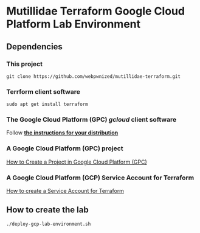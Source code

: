# Mutillidae Terraform Google Cloud Platform Lab Environment

## Dependencies

### This project
`git clone https://github.com/webpwnized/mutillidae-terraform.git`

### Terrform client software
`sudo apt get install terraform`

### The Google Cloud Platform (GPC) *gcloud* client software

Follow [**the instructions for your distribution**](https://cloud.google.com/sdk/docs/install#linux "the instructions for your distribution")

### A Google Cloud Platform (GPC) project

[How to Create a Project in Google Cloud Platform (GPC)](https://www.youtube.com/watch?v=qUgfKkeJ29Y "How to Create a Project in Google Cloud Platform (GPC)")

### A Google Cloud Platform (GCP) Service Account for Terraform

[How to create a Service Account for Terraform](https://www.youtube.com/watch?v=hMcVrKgX30w "How to create a Service Account for Terraform")

## How to create the lab

`./deploy-gcp-lab-environment.sh`

